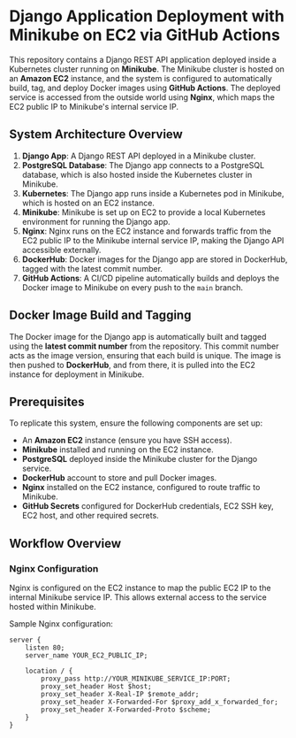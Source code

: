 # Django Application Deployment with Minikube on EC2 via GitHub Actions

This repository contains a Django REST API application deployed inside a Kubernetes cluster running on **Minikube**. The Minikube cluster is hosted on an **Amazon EC2** instance, and the system is configured to automatically build, tag, and deploy Docker images using **GitHub Actions**. The deployed service is accessed from the outside world using **Nginx**, which maps the EC2 public IP to Minikube's internal service IP.

## System Architecture Overview

1. **Django App**: A Django REST API deployed in a Minikube cluster.
2. **PostgreSQL Database**: The Django app connects to a PostgreSQL database, which is also hosted inside the Kubernetes cluster in Minikube.
3. **Kubernetes**: The Django app runs inside a Kubernetes pod in Minikube, which is hosted on an EC2 instance.
4. **Minikube**: Minikube is set up on EC2 to provide a local Kubernetes environment for running the Django app.
5. **Nginx**: Nginx runs on the EC2 instance and forwards traffic from the EC2 public IP to the Minikube internal service IP, making the Django API accessible externally.
6. **DockerHub**: Docker images for the Django app are stored in DockerHub, tagged with the latest commit number.
7. **GitHub Actions**: A CI/CD pipeline automatically builds and deploys the Docker image to Minikube on every push to the `main` branch.


## Docker Image Build and Tagging

The Docker image for the Django app is automatically built and tagged using the **latest commit number** from the repository. This commit number acts as the image version, ensuring that each build is unique. The image is then pushed to **DockerHub**, and from there, it is pulled into the EC2 instance for deployment in Minikube.


## Prerequisites

To replicate this system, ensure the following components are set up:

- An **Amazon EC2** instance (ensure you have SSH access).
- **Minikube** installed and running on the EC2 instance.
- **PostgreSQL** deployed inside the Minikube cluster for the Django service.
- **DockerHub** account to store and pull Docker images.
- **Nginx** installed on the EC2 instance, configured to route traffic to Minikube.
- **GitHub Secrets** configured for DockerHub credentials, EC2 SSH key, EC2 host, and other required secrets.

## Workflow Overview

### Nginx Configuration

Nginx is configured on the EC2 instance to map the public EC2 IP to the internal Minikube service IP. This allows external access to the service hosted within Minikube.

Sample Nginx configuration:

```nginx
server {
    listen 80;
    server_name YOUR_EC2_PUBLIC_IP;

    location / {
        proxy_pass http://YOUR_MINIKUBE_SERVICE_IP:PORT;
        proxy_set_header Host $host;
        proxy_set_header X-Real-IP $remote_addr;
        proxy_set_header X-Forwarded-For $proxy_add_x_forwarded_for;
        proxy_set_header X-Forwarded-Proto $scheme;
    }
}
